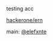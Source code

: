 testing acc

[hackerone/ern](https://hackerone/ern)

main: [@elefxnte](https://github.com/elefxnte)

